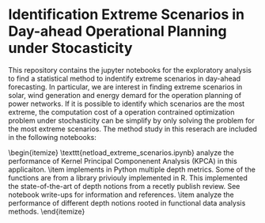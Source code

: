 # Identification Extreme Scenarios in Day-ahead Operational Planning under Stocasticity

This repository contains the jupyter notebooks for the exploratory analysis to find a statistical method to indentify extreme scenarios in day-ahead forecasting. In particular, we are interest in finding extreme scenarios in solar, wind generation and energy demard for the operation planning of power networks. If it is possible to identify which scenarios are the most extreme, the computation cost of a operation contrained optimization problem under stochasticity can be simplify by only solving the problem for the most extreme scenarios. The method study in this reserach are included in the following notebooks:

\begin{itemize}
\texttt{netload_extreme_scenarios.ipynb} analyze the performance of Kernel Principal Componenent Analysis (KPCA) in this applicaiton.
  \item implements in Python multiple depth metrics. Some of the functions are from a library priviouly implemented in R. This implemented the state-of-the-art of depth notions from a recetly publish review. See notebook write-ups for information and references.
  \item analyze the performance of different depth notions rooted in functional data analysis methods.
\end{itemize}
